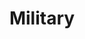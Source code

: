---
title: Military
slug: military
taxonomy:
	tag: industry
content:
    items:
        '@taxonomy.industry': military
    order:
        by: date
        dir: desc
---